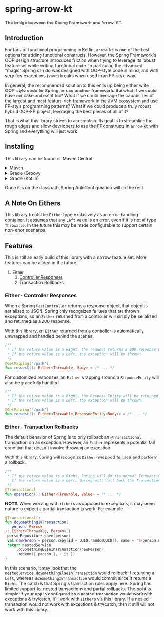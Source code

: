 # spring-arrow-kt

The bridge between the Spring Framework and Arrow-KT.

## Introduction

For fans of functional programming in Kotlin, `arrow-kt` is one of the best options for adding functional constructs. However, the Spring Framework's OOP design structure introduces friction when trying to leverage its robust feature set while writing functional code. In particular, the advanced "magic" Spring can do was designed with OOP-style code in mind, and with very few exceptions (`vavr`) breaks when used in an FP-style way.

In general, the recommended solution to this ends up being either write OOP-style code for Spring, or use another framework. But what if we could have our cake and eat it too? What if we could leverage the capabilities of the largest and most feature-rich framework in the JVM ecosystem and use FP-style programming patterns? What if we could produce a truly robust hybrid OOP-FP project, leveraging the best pieces of all of it?

That is what this library strives to accomplish. Its goal is to streamline the rough edges and allow developers to use the FP constructs in `arrow-kt` with Spring and everything will just work.

## Installing

This library can be found on Maven Central.

<details>
<summary>Maven</summary>

```xml
<dependency>
    <groupId>io.github.craigmiller160</groupId>
    <artifactId>spring-arrow-kt</artifactId>
    <version>1.0.0</version>
</dependency>
```

</details>
<details>
<summary>Gradle (Groovy)</summary>

```groovy
implementation 'io.github.craigmiller160:spring-arrow-kt:1.0.0'
```

</details>
<details>
<summary>Gradle (Kotlin)</summary>

```kotlin
implementation("io.github.craigmiller160:spring-arrow-kt:1.0.0")
```

</details>

Once it is on the classpath, Spring AutoConfiguration will do the rest.

## A Note On Eithers

This library treats the `Either` type exclusively as an error-handling container. It assumes that any `Left` value is an error, even if it is not of type `Throwable`. In the future this may be made configurable to support certain non-error scenarios.

## Features

This is still an early build of this library with a narrow feature set. More features can be added in the future.

1. Either
   1. [Controller Responses](#either---controller-responses)
   2. Transaction Rollbacks

### Either - Controller Responses

When a Spring `RestController` returns a response object, that object is serialized to JSON. Spring only recognizes failures that are thrown exceptions, so an `Either` returned from a controller will simply be serialized and returned as a 200 response.

With this library, an `Either` returned from a controller is automatically unwrapped and handled behind the scenes.

```kotlin
/**
 * If the return value is a Right, the request returns a 200 response with the value of Body
 * If the return value is a Left, the exception will be thrown
 */
@GetMapping("/path")
fun request(): Either<Throwable, Body> = /* ... */
```

For customized responses, an `Either` wrapping around a `ResponseEntity` will also be gracefully handled.

```kotlin
/**
 * If the return value is a Right, the ResponseEntity will be returned.
 * If the return value is a Left, the exception will be thrown.
 */
@GetMapping("/path")
fun request(): Either<Throwable,ResposneEntity<Body>> = /* ... */
```

### Either - Transaction Rollbacks

The default behavior of Spring is to only rollback an `@Transactional` transaction on an exception. However, an `Either` represents a potential fail condition that doesn't involve throwing an exception.

With this library, Spring will recognize `Either`-wrapped failures and perform a rollback.

```kotlin
/**
 * If the return value is a Right, Spring will do its normal Transactional behavior.
 * If the return value is a Left, Spring will roll back the Transaction.
 */
@Transactional
fun operation(): Either<Throwable, Value> = /* ... */
```

**NOTE:** When working with `Either`s as opposed to exceptions, it may seem nature to expect a partial transaction to work. For example:

```kotlin
@Transactional()
fun doSomethingInTransaction(
   person: Person
): Either<Throwable, Person> {
 personRepository.save(person)
 val newPerson = person.copy(id = UUID.randomUUID(), name = "${person.name}-2")
 return nestedService
     .doSomethingElseInTransaction(newPerson)
     .redeem({ person }, { it })
}
```

In this scenario, it may look that the `nestedService.doSomethingElseInTransaction` would rollback if returning a `Left`, whereas `doSomethingInTransaction` would commit since it returns a `Right`. The catch is that Spring's transaction rules apply here. Spring has limited support for nested transactions and partial rollbacks. The point is simple: if your app is configured so a nested transaction would work with exceptions & try/catch, it'll work with `Either`s via this library. If a nested transaction would not work with exceptions & try/catch, then it still will not work with this library.